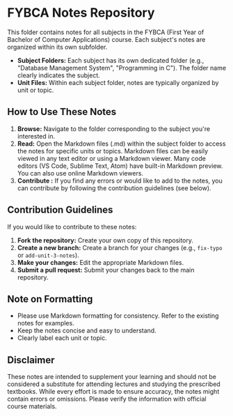 # FYBCA Notes Repository

This folder contains notes for all subjects in the FYBCA (First Year of Bachelor of Computer Applications) course.  Each subject's notes are organized within its own subfolder.

*   **Subject Folders:** Each subject has its own dedicated folder (e.g., "Database Management System", "Programming in C").  The folder name clearly indicates the subject.
*   **Unit Files:** Within each subject folder, notes are typically organized by unit or topic.

## How to Use These Notes

1.  **Browse:** Navigate to the folder corresponding to the subject you're interested in.
2.  **Read:** Open the Markdown files (.md) within the subject folder to access the notes for specific units or topics.  Markdown files can be easily viewed in any text editor or using a Markdown viewer.  Many code editors (VS Code, Sublime Text, Atom) have built-in Markdown preview.  You can also use online Markdown viewers.
3.  **Contribute :** If you find any errors or would like to add to the notes, you can contribute by following the contribution guidelines (see below).

## Contribution Guidelines  

If you would like to contribute to these notes:

1.  **Fork the repository:** Create your own copy of this repository.
2.  **Create a new branch:** Create a branch for your changes (e.g., `fix-typo` or `add-unit-3-notes`).
3.  **Make your changes:** Edit the appropriate Markdown files.
4.  **Submit a pull request:**  Submit your changes back to the main repository.

## Note on Formatting

*   Please use Markdown formatting for consistency.  Refer to the existing notes for examples.
*   Keep the notes concise and easy to understand.
*   Clearly label each unit or topic.

## Disclaimer

These notes are intended to supplement your learning and should not be considered a substitute for attending lectures and studying the prescribed textbooks.  While every effort is made to ensure accuracy, the notes might contain errors or omissions. Please verify the information with official course materials.